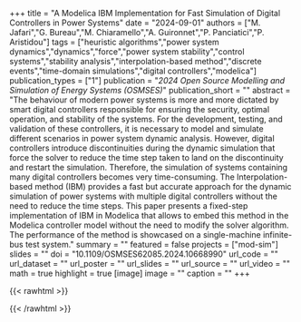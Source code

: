 +++
title = "A Modelica IBM Implementation for Fast Simulation of Digital Controllers in Power Systems"
date = "2024-09-01"
authors = ["M. Jafari","G. Bureau","M. Chiaramello","A. Guironnet","P. Panciatici","P. Aristidou"]
tags = ["heuristic algorithms","power system dynamics","dynamics","force","power system stability","control systems","stability analysis","interpolation-based method","discrete events","time-domain simulations","digital controllers","modelica"]
publication_types = ["1"]
publication = "_2024 Open Source Modelling and Simulation of Energy Systems (OSMSES)_"
publication_short = ""
abstract = "The behaviour of modern power systems is more and more dictated by smart digital controllers responsible for ensuring the security, optimal operation, and stability of the systems. For the development, testing, and validation of these controllers, it is necessary to model and simulate different scenarios in power system dynamic analysis. However, digital controllers introduce discontinuities during the dynamic simulation that force the solver to reduce the time step taken to land on the discontinuity and restart the simulation. Therefore, the simulation of systems containing many digital controllers becomes very time-consuming. The Interpolation-based method (IBM) provides a fast but accurate approach for the dynamic simulation of power systems with multiple digital controllers without the need to reduce the time steps. This paper presents a fixed-step implementation of IBM in Modelica that allows to embed this method in the Modelica controller model without the need to modify the solver algorithm. The performance of the method is showcased on a single-machine infinite-bus test system."
summary = ""
featured = false
projects = ["mod-sim"]
slides = ""
doi = "10.1109/OSMSES62085.2024.10668990"
url_code = ""
url_dataset = ""
url_poster = ""
url_slides = ""
url_source = ""
url_video = ""
math = true
highlight = true
[image]
image = ""
caption = ""
+++

{{< rawhtml >}}
<div data-badge-details="right" data-badge-type="medium-donut" data-doi="10.1109/OSMSES62085.2024.10668990" data-hide-no-mentions="true" class="altmetric-embed"></div>
{{< /rawhtml >}}
